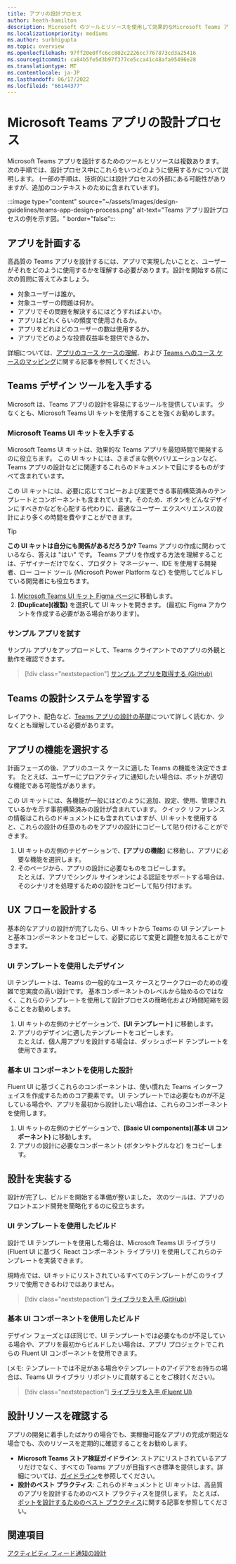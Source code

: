```yaml
---
title: アプリの設計プロセス
author: heath-hamilton
description: Microsoft のツールとリソースを使用して効果的なMicrosoft Teams アプリを設計する方法とタイミングについて説明します。
ms.localizationpriority: mediums
ms.author: surbhigupta
ms.topic: overview
ms.openlocfilehash: 97ff20e0ffc6cc802c2226cc7767873cd3a25416
ms.sourcegitcommit: ca84b5fe5d3b97f377ce5cca41c48afa95496e28
ms.translationtype: MT
ms.contentlocale: ja-JP
ms.lasthandoff: 06/17/2022
ms.locfileid: "66144377"
---
```

# <a name="design-process-for-microsoft-teams-apps"></a>Microsoft Teams アプリの設計プロセス

Microsoft Teams アプリを設計するためのツールとリソースは複数あります。 次の手順では、設計プロセス中にこれらをいつどのように使用するかについて説明します。 (一部の手順は、技術的には設計プロセスの外部にある可能性がありますが、追加のコンテキストのために含まれています)。

:::image type="content" source="~/assets/images/design-guidelines/teams-app-design-process.png" alt-text="Teams アプリ設計プロセスの例を示す図。" border="false":::

## <a name="plan-your-app"></a>アプリを計画する

高品質の Teams アプリを設計するには、アプリで実現したいことと、ユーザーがそれをどのように使用するかを理解する必要があります。設計を開始する前に次の質問に答えてみましょう。

* 対象ユーザーは誰か。
* 対象ユーザーの問題は何か。
* アプリでその問題を解決するにはどうすればよいか。
* アプリはどれくらいの頻度で使用されるか。
* アプリをどれほどのユーザーの数は使用するか。
* アプリでどのような投資収益率を提供できるか。

詳細については、[アプリのユース ケースの理解](~/concepts/design/understand-use-cases.md)、および [Teams へのユース ケースのマッピング](~/concepts/design/map-use-cases.md)に関する記事を参照してください。

## <a name="get-teams-design-tools"></a>Teams デザイン ツールを入手する

Microsoft は、Teams アプリの設計を容易にするツールを提供しています。 少なくとも、Microsoft Teams UI キットを使用することを強くお勧めします。

### <a name="get-the-microsoft-teams-ui-kit"></a>Microsoft Teams UI キットを入手する

Microsoft Teams UI キットは、効果的な Teams アプリを最短時間で開発するのに役立ちます。 この UI キットには、さまざまな例やバリエーションなど、Teams アプリの設計などに関連するこれらのドキュメントで目にするものがすべて含まれています。

この UI キットには、必要に応じてコピーおよび変更できる事前構築済みのテンプレートとコンポーネントも含まれています。そのため、ボタンをどんなデザインにすべきかなどを心配する代わりに、最適なユーザー エクスペリエンスの設計により多くの時間を費やすことができます。

> [!TIP]
> **この UI キットは自分にも関係があるだろうか?** Teams アプリの作成に関わっているなら、答えは "はい" です。 Teams アプリを作成する方法を理解することは、デザイナーだけでなく、プロダクト マネージャー、IDE を使用する開発者、ロー コード ツール (Microsoft Power Platform など) を使用してビルドしている開発者にも役立ちます。

1. [Microsoft Teams UI キット Figma ページ](https://www.figma.com/community/file/916836509871353159)に移動します。
1. **[Duplicate]\(複製\)** を選択して UI キットを開きます。 (最初に Figma アカウントを作成する必要がある場合があります)。

### <a name="try-the-sample-app"></a>サンプル アプリを試す

サンプル アプリをアップロードして、Teams クライアントでのアプリの外観と動作を確認できます。

> [!div class="nextstepaction"]
> [サンプル アプリを取得する (GitHub)](https://github.com/OfficeDev/Microsoft-Teams-Samples/tree/main/samples/tab-ui-templates/ts)

## <a name="learn-teams-design-system"></a>Teams の設計システムを学習する

レイアウト、配色など、[Teams アプリの設計の基礎](design-teams-app-fundamentals.md)について詳しく読むか、少なくとも理解している必要があります。

## <a name="choose-app-capabilities"></a>アプリの機能を選択する

計画フェーズの後、アプリのユース ケースに適した Teams の機能を決定できます。 たとえば、ユーザーにプロアクティブに通知したい場合は、ボットが適切な機能である可能性があります。

この UI キットには、各機能が一般にはどのように追加、設定、使用、管理されているかを示す事前構築済みの設計が含まれています。 クイック リファレンスの情報はこれらのドキュメントにも含まれていますが、UI キットを使用すると、これらの設計の任意のものをアプリの設計にコピーして貼り付けることができます。

1. UI キットの左側のナビゲーションで、**[アプリの機能]** に移動し、アプリに必要な機能を選択します。
1. そのページから、アプリの設計に必要なものをコピーします。<br />
   たとえば、アプリでシングル サインオンによる認証をサポートする場合は、そのシナリオを処理するための設計をコピーして貼り付けます。

## <a name="design-your-ux-flow"></a>UX フローを設計する

基本的なアプリの設計が完了したら、UI キットから Teams の UI テンプレートと基本コンポーネントをコピーして、必要に応じて変更と調整を加えることができます。

### <a name="design-with-ui-templates"></a>UI テンプレートを使用したデザイン

UI テンプレートは、Teams の一般的なユース ケースとワークフローのための複雑で忠実度の高い設計です。 基本コンポーネントのレベルから始めるのではなく、これらのテンプレートを使用して設計プロセスの簡略化および時間短縮を図ることをお勧めします。

1. UI キットの左側のナビゲーションで、**[UI テンプレート]** に移動します。
1. アプリのデザインに適したテンプレートをコピーします。<br />
   たとえば、個人用アプリを設計する場合は、ダッシュボード テンプレートを使用できます。

### <a name="design-with-basic-ui-components"></a>基本 UI コンポーネントを使用した設計

Fluent UI に基づくこれらのコンポーネントは、使い慣れた Teams インターフェイスを作成するためのコア要素です。 UI テンプレートでは必要なものが不足している場合や、アプリを最初から設計したい場合は、これらのコンポーネントを使用します。

1. UI キットの左側のナビゲーションで、**[Basic UI components]\(基本 UI コンポーネント\)** に移動します。
1. アプリの設計に必要なコンポーネント (ボタンやトグルなど) をコピーします。

## <a name="implement-your-design"></a>設計を実装する

設計が完了し、ビルドを開始する準備が整いました。 次のツールは、アプリのフロントエンド開発を簡略化するのに役立ちます。

### <a name="build-with-ui-templates"></a>UI テンプレートを使用したビルド

設計で UI テンプレートを使用した場合は、Microsoft Teams UI ライブラリ (Fluent UI に基づく React コンポーネント ライブラリ) を使用してこれらのテンプレートを実装できます。

現時点では、UI キットにリストされているすべてのテンプレートがこのライブラリで使用できるわけではありません。

> [!div class="nextstepaction"]
> [ライブラリを入手 (GitHub)](https://github.com/OfficeDev/microsoft-teams-ui-component-library)

### <a name="build-with-basic-ui-components"></a>基本 UI コンポーネントを使用したビルド

デザイン フェーズとほぼ同じで、UI テンプレートでは必要なものが不足している場合や、アプリを最初からビルドしたい場合は、アプリ プロジェクトでこれらの Fluent UI コンポーネントを使用できます。 

(メモ: テンプレートでは不足がある場合やテンプレートのアイデアをお持ちの場合は、Teams UI ライブラリ リポジトリに貢献することをご検討ください)。

> [!div class="nextstepaction"]
> [ライブラリを入手 (Fluent UI)](https://fluentsite.z22.web.core.windows.net/)

## <a name="review-design-resources"></a>設計リソースを確認する

アプリの開発に着手したばかりの場合でも、実稼働可能なアプリの完成が間近な場合でも、次のリソースを定期的に確認することをお勧めします。

* **Microsoft Teams ストア検証ガイドライン**: ストアにリストされているアプリだけでなく、すべての Teams アプリが目指すべき標準を提供します。詳細については、[ガイドライン](~/concepts/deploy-and-publish/appsource/prepare/teams-store-validation-guidelines.md)を参照してください。
* **設計のベスト プラクティス**: これらのドキュメントと UI キットは、高品質のアプリを設計するためのベスト プラクティスを提供します。 たとえば、[ボットを設計するためのベスト プラクティス](~/bots/design/bots.md#best-practices)に関する記事を参照してください。

## <a name="see-also"></a>関連項目

[アクティビティ フィード通知の設計](~/concepts/design/activity-feed-notifications.md)
